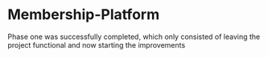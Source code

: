 
# Membership-Platform
Phase one was successfully completed, which only consisted of leaving the project functional and now starting the improvements
